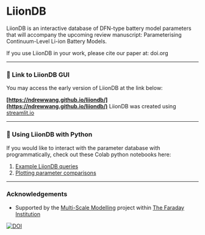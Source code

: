 
# LiionDB

LiionDB is an interactive database of DFN-type battery model parameters that will accompany the upcoming review manuscript: Parameterising Continuum-Level Li-ion Battery Models. 

If you use LiionDB in your work, please cite our paper at: doi.org



---
### 🔗 Link to LiionDB GUI
You may access the early version of LiionDB  at the link below:

**[https://ndrewwang.github.io/liiondb/](https://ndrewwang.github.io/liiondb/)**
LiionDB was created using [streamlit.io](https://streamlit.io/)

---
### 🐍 Using LiionDB with Python

If you would like to interact with the parameter database with programmatically, check out these Colab python notebooks here:

1. [Example LiionDB queries](https://colab.research.google.com/github/ndrewwang/liiondb/blob/main/python%20notebooks/1_Example_Queries.ipynb)
2. [Plotting parameter comparisons](https://colab.research.google.com/github/ndrewwang/liiondb/blob/main/python%20notebooks/2_Parameter_Plotter.ipynb)

---
### Acknowledgements

 - Supported by the [Multi-Scale Modelling](https://www.faraday.ac.uk/research/lithium-ion/battery-system-modelling/) project within [The Faraday Institution](https://www.faraday.ac.uk/)

[![DOI](https://zenodo.org/badge/394467534.svg)](https://zenodo.org/badge/latestdoi/394467534)

